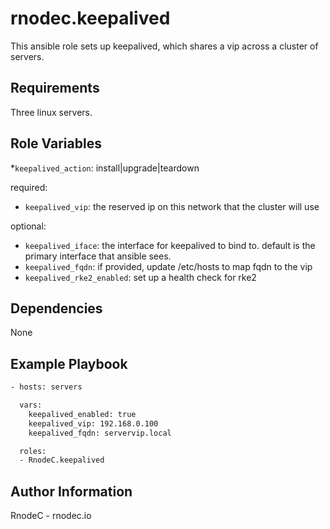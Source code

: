 rnodec.keepalived
=========

This ansible role sets up keepalived, which shares a vip across a cluster of servers.

Requirements
------------

Three linux servers.

Role Variables
--------------

*`keepalived_action`: install|upgrade|teardown

required:
* `keepalived_vip`: the reserved ip on this network that the cluster will use

optional:
* `keepalived_iface`: the interface for keepalived to bind to.  default is the primary interface that ansible sees. 
* `keepalived_fqdn`: if provided, update /etc/hosts to map fqdn to the vip 
* `keepalived_rke2_enabled`: set up a health check for rke2 

Dependencies
------------

None


Example Playbook
----------------

```bash
- hosts: servers

  vars: 
    keepalived_enabled: true 
    keepalived_vip: 192.168.0.100
    keepalived_fqdn: servervip.local

  roles:
  - RnodeC.keepalived
```

Author Information
------------------

RnodeC - rnodec.io
